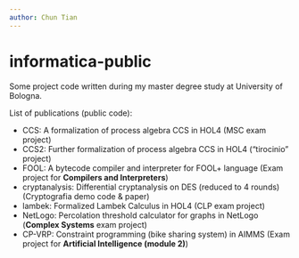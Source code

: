 ```yaml
---
author: Chun Tian
---
```


# informatica-public

Some project code written during my master degree study at University of Bologna.

List of publications \(public code\):

-   CCS: A formalization of process algebra CCS in HOL4 \(MSC exam project\)
-   CCS2: Further formalization of process algebra CCS in HOL4 \(“tirocinio” project\)
-   FOOL: A bytecode compiler and interpreter for FOOL+ language \(Exam project for **Compilers and Interpreters**\)
-   cryptanalysis: Differential cryptanalysis on DES \(reduced to 4 rounds\) \(Cryptografia demo code & paper\)
-   lambek: Formalized Lambek Calculus in HOL4 \(CLP exam project\)
-   NetLogo: Percolation threshold calculator for graphs in NetLogo \(**Complex Systems** exam project\)
-   CP-VRP: Constraint programming \(bike sharing system\) in AIMMS \(Exam project for **Artificial Intelligence \(module 2\)**\)

